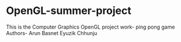 # OpenGL-summer-project
This is the Computer Graphics OpenGL project work- ping pong game
Authors- Arun Basnet 
        Eyuzik Chhunju
